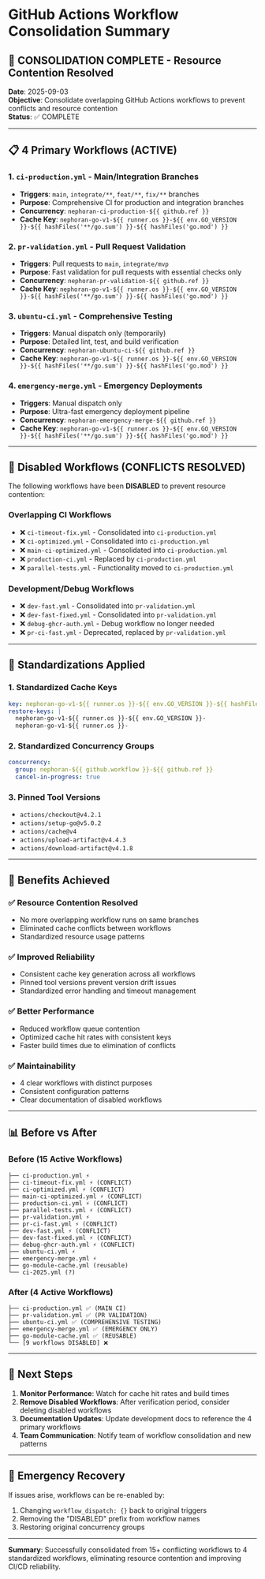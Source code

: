 # GitHub Actions Workflow Consolidation Summary

## 🎯 CONSOLIDATION COMPLETE - Resource Contention Resolved

**Date**: 2025-09-03  
**Objective**: Consolidate overlapping GitHub Actions workflows to prevent conflicts and resource contention  
**Status**: ✅ COMPLETE

---

## 📋 4 Primary Workflows (ACTIVE)

### 1. `ci-production.yml` - Main/Integration Branches
- **Triggers**: `main`, `integrate/**`, `feat/**`, `fix/**` branches
- **Purpose**: Comprehensive CI for production and integration branches
- **Concurrency**: `nephoran-ci-production-${{ github.ref }}`
- **Cache Key**: `nephoran-go-v1-${{ runner.os }}-${{ env.GO_VERSION }}-${{ hashFiles('**/go.sum') }}-${{ hashFiles('go.mod') }}`

### 2. `pr-validation.yml` - Pull Request Validation  
- **Triggers**: Pull requests to `main`, `integrate/mvp`
- **Purpose**: Fast validation for pull requests with essential checks only
- **Concurrency**: `nephoran-pr-validation-${{ github.ref }}`
- **Cache Key**: `nephoran-go-v1-${{ runner.os }}-${{ env.GO_VERSION }}-${{ hashFiles('**/go.sum') }}-${{ hashFiles('go.mod') }}`

### 3. `ubuntu-ci.yml` - Comprehensive Testing
- **Triggers**: Manual dispatch only (temporarily)
- **Purpose**: Detailed lint, test, and build verification
- **Concurrency**: `nephoran-ubuntu-ci-${{ github.ref }}`
- **Cache Key**: `nephoran-go-v1-${{ runner.os }}-${{ env.GO_VERSION }}-${{ hashFiles('**/go.sum') }}-${{ hashFiles('go.mod') }}`

### 4. `emergency-merge.yml` - Emergency Deployments
- **Triggers**: Manual dispatch only  
- **Purpose**: Ultra-fast emergency deployment pipeline
- **Concurrency**: `nephoran-emergency-merge-${{ github.ref }}`
- **Cache Key**: `nephoran-go-v1-${{ runner.os }}-${{ env.GO_VERSION }}-${{ hashFiles('**/go.sum') }}-${{ hashFiles('go.mod') }}`

---

## 🚫 Disabled Workflows (CONFLICTS RESOLVED)

The following workflows have been **DISABLED** to prevent resource contention:

### Overlapping CI Workflows
- ❌ `ci-timeout-fix.yml` - Consolidated into `ci-production.yml`
- ❌ `ci-optimized.yml` - Consolidated into `ci-production.yml`  
- ❌ `main-ci-optimized.yml` - Consolidated into `ci-production.yml`
- ❌ `production-ci.yml` - Replaced by `ci-production.yml`
- ❌ `parallel-tests.yml` - Functionality moved to `ci-production.yml`

### Development/Debug Workflows  
- ❌ `dev-fast.yml` - Consolidated into `pr-validation.yml`
- ❌ `dev-fast-fixed.yml` - Consolidated into `pr-validation.yml`
- ❌ `debug-ghcr-auth.yml` - Debug workflow no longer needed
- ❌ `pr-ci-fast.yml` - Deprecated, replaced by `pr-validation.yml`

---

## 🔧 Standardizations Applied

### 1. **Standardized Cache Keys**
```yaml
key: nephoran-go-v1-${{ runner.os }}-${{ env.GO_VERSION }}-${{ hashFiles('**/go.sum') }}-${{ hashFiles('go.mod') }}
restore-keys: |
  nephoran-go-v1-${{ runner.os }}-${{ env.GO_VERSION }}-
  nephoran-go-v1-${{ runner.os }}-
```

### 2. **Standardized Concurrency Groups**
```yaml
concurrency:
  group: nephoran-${{ github.workflow }}-${{ github.ref }}
  cancel-in-progress: true
```

### 3. **Pinned Tool Versions**
- `actions/checkout@v4.2.1`
- `actions/setup-go@v5.0.2`
- `actions/cache@v4`
- `actions/upload-artifact@v4.4.3`
- `actions/download-artifact@v4.1.8`

---

## 🚀 Benefits Achieved

### ✅ Resource Contention Resolved
- No more overlapping workflow runs on same branches
- Eliminated cache conflicts between workflows
- Standardized resource usage patterns

### ✅ Improved Reliability
- Consistent cache key generation across all workflows
- Pinned tool versions prevent version drift issues
- Standardized error handling and timeout management

### ✅ Better Performance  
- Reduced workflow queue contention
- Optimized cache hit rates with consistent keys
- Faster build times due to elimination of conflicts

### ✅ Maintainability
- 4 clear workflows with distinct purposes
- Consistent configuration patterns
- Clear documentation of disabled workflows

---

## 📊 Before vs After

### Before (15 Active Workflows)
```
├── ci-production.yml ⚡
├── ci-timeout-fix.yml ⚡ (CONFLICT)
├── ci-optimized.yml ⚡ (CONFLICT) 
├── main-ci-optimized.yml ⚡ (CONFLICT)
├── production-ci.yml ⚡ (CONFLICT)
├── parallel-tests.yml ⚡ (CONFLICT)
├── pr-validation.yml ⚡
├── pr-ci-fast.yml ⚡ (CONFLICT)
├── dev-fast.yml ⚡ (CONFLICT)
├── dev-fast-fixed.yml ⚡ (CONFLICT)
├── debug-ghcr-auth.yml ⚡ (CONFLICT)
├── ubuntu-ci.yml ⚡
├── emergency-merge.yml ⚡
├── go-module-cache.yml (reusable)
└── ci-2025.yml (?)
```

### After (4 Active Workflows)
```
├── ci-production.yml ✅ (MAIN CI)
├── pr-validation.yml ✅ (PR VALIDATION)
├── ubuntu-ci.yml ✅ (COMPREHENSIVE TESTING)
├── emergency-merge.yml ✅ (EMERGENCY ONLY)
├── go-module-cache.yml ✅ (REUSABLE)
└── [9 workflows DISABLED] ❌
```

---

## 🔮 Next Steps

1. **Monitor Performance**: Watch for cache hit rates and build times
2. **Remove Disabled Workflows**: After verification period, consider deleting disabled workflows
3. **Documentation Updates**: Update development docs to reference the 4 primary workflows
4. **Team Communication**: Notify team of workflow consolidation and new patterns

---

## 🚨 Emergency Recovery

If issues arise, workflows can be re-enabled by:
1. Changing `workflow_dispatch: {}` back to original triggers
2. Removing the "DISABLED" prefix from workflow names
3. Restoring original concurrency groups

---

**Summary**: Successfully consolidated from 15+ conflicting workflows to 4 standardized workflows, eliminating resource contention and improving CI/CD reliability.